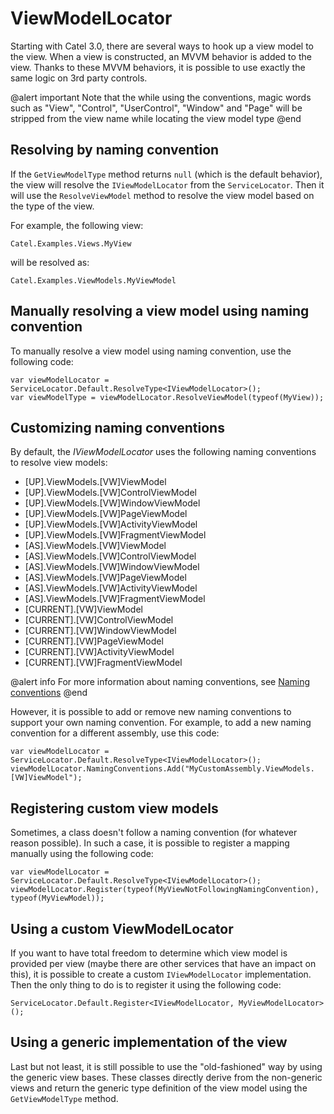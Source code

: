 # ViewModelLocator

Starting with Catel 3.0, there are several ways to hook up a view model to the view. When a view is constructed, an MVVM behavior is added to the view. Thanks to these MVVM behaviors, it is possible to use exactly the same logic on 3rd party controls.

@alert important
Note that the while using the conventions, magic words such as "View", "Control", "UserControl", "Window" and "Page" will be stripped from the view name while locating the view model type
@end

## Resolving by naming convention

If the `GetViewModelType` method returns `null` (which is the default behavior), the view will resolve the `IViewModelLocator` from the `ServiceLocator`. Then it will use the `ResolveViewModel` method to resolve the view model based on the type of the view.

For example, the following view:

```
Catel.Examples.Views.MyView
```

will be resolved as:

```
Catel.Examples.ViewModels.MyViewModel
```

## Manually resolving a view model using naming convention

To manually resolve a view model using naming convention, use the following code:

```
var viewModelLocator = ServiceLocator.Default.ResolveType<IViewModelLocator>();
var viewModelType = viewModelLocator.ResolveViewModel(typeof(MyView));
```

## Customizing naming conventions

By default, the *IViewModelLocator* uses the following naming conventions to resolve view models:

-   [UP].ViewModels.[VW]ViewModel
-   [UP].ViewModels.[VW]ControlViewModel
-   [UP].ViewModels.[VW]WindowViewModel
-   [UP].ViewModels.[VW]PageViewModel
-   [UP].ViewModels.[VW]ActivityViewModel
-   [UP].ViewModels.[VW]FragmentViewModel
-   [AS].ViewModels.[VW]ViewModel
-   [AS].ViewModels.[VW]ControlViewModel
-   [AS].ViewModels.[VW]WindowViewModel
-   [AS].ViewModels.[VW]PageViewModel
-   [AS].ViewModels.[VW]ActivityViewModel
-   [AS].ViewModels.[VW]FragmentViewModel
-   [CURRENT].[VW]ViewModel
-   [CURRENT].[VW]ControlViewModel
-   [CURRENT].[VW]WindowViewModel
-   [CURRENT].[VW]PageViewModel
-   [CURRENT].[VW]ActivityViewModel
-   [CURRENT].[VW]FragmentViewModel

@alert info
For more information about naming conventions, see [Naming conventions](./naming-conventions.md)
@end

However, it is possible to add or remove new naming conventions to support your own naming convention. For example, to add a new naming convention for a different assembly, use this code:

```
var viewModelLocator = ServiceLocator.Default.ResolveType<IViewModelLocator>();
viewModelLocator.NamingConventions.Add("MyCustomAssembly.ViewModels.[VW]ViewModel");
```

## Registering custom view models

Sometimes, a class doesn't follow a naming convention (for whatever reason possible). In such a case, it is possible to register a mapping manually using the following code:

```
var viewModelLocator = ServiceLocator.Default.ResolveType<IViewModelLocator>();
viewModelLocator.Register(typeof(MyViewNotFollowingNamingConvention), typeof(MyViewModel));
```

## Using a custom ViewModelLocator

If you want to have total freedom to determine which view model is provided per view (maybe there are other services that have an impact on this), it is possible to create a custom `IViewModelLocator` implementation. Then the only thing to do is to register it using the following code:

```
ServiceLocator.Default.Register<IViewModelLocator, MyViewModelLocator>();
```

## Using a generic implementation of the view

Last but not least, it is still possible to use the "old-fashioned" way by using the generic view bases. These classes directly derive from the non-generic views and return the generic type definition of the view model using the `GetViewModelType` method.

